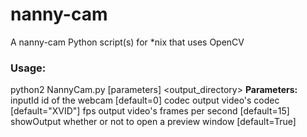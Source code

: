 # nanny-cam
A nanny-cam Python script(s) for *nix that uses OpenCV

### Usage:
  python2 NannyCam.py [parameters] <output_directory>
  **Parameters:**
    inputId                 id of the webcam [default=0]
    codec                   output video's codec [default="XVID"]
    fps                     output video's frames per second [default=15]
    showOutput              whether or not to open a preview window [default=True]

